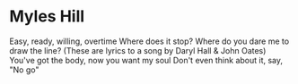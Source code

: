 # Myles Hill
Easy, ready, willing, overtime
Where does it stop?
Where do you dare me to draw the line? (These are lyrics to a song by Daryl Hall & John Oates)
You've got the body, now you want my soul
Don't even think about it, say, "No go"

